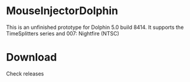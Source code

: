 # MouseInjectorDolphin
This is an unfinished prototype for Dolphin 5.0 build 8414. It supports the TimeSplitters series and 007: Nightfire (NTSC)

# Download
Check releases
